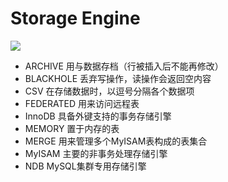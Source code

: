 # Storage Engine


![](../pic/MySQL-Storage-Engines.png)

* ARCHIVE	用与数据存档（行被插入后不能再修改）
* BLACKHOLE	丢弃写操作，读操作会返回空内容
* CSV	在存储数据时，以逗号分隔各个数据项
* FEDERATED	用来访问远程表
* InnoDB	具备外键支持的事务存储引擎
* MEMORY	置于内存的表
* MERGE	用来管理多个MyISAM表构成的表集合
* MyISAM	主要的非事务处理存储引擎
* NDB	MySQL集群专用存储引擎
